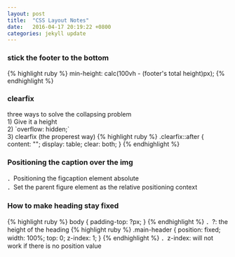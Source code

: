 ```yaml
---
layout: post
title:  "CSS Layout Notes"
date:   2016-04-17 20:19:22 +0800
categories: jekyll update
---
```

<h3>stick the footer to the bottom</h3>
{% highlight ruby %}
min-height: calc(100vh - (footer's total height)px);
{% endhighlight %}

<h3>clearfix</h3>
three ways to solve the collapsing problem
<br>
1) Give it a height
<br>
2) `overflow: hidden;`
<br>
3) clearfix (the properest way)
{% highlight ruby %}
.clearfix::after {
  content: "";
  display: table;
  clear: both;
}
{% endhighlight %}

<h3>Positioning the caption over the img</h3>
．Positioning the figcaption element absolute<br>
．Set the parent figure element as the relative positioning context

<h3>How to make heading stay fixed</h3>
{% highlight ruby %}
body {
  padding-top: ?px;
}
{% endhighlight %}
．?: the height of the heading
{% highlight ruby %}
.main-header {
  position: fixed;
  width: 100%;
  top: 0;
  z-index: 1;
}
{% endhighlight %}
．z-index: will not work if there is no position value
